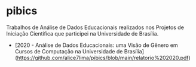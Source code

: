 # pibics
Trabalhos de Análise de Dados Educacionais realizados nos Projetos de Iniciação Científica que participei na Universidade de Brasília.

 * [2020 - Análise de Dados Educacionais: uma Visão de Gênero em Cursos de Computação na Universidade de Brasília] (https://github.com/alice7lima/pibics/blob/main/relatorio%202020.pdf)
